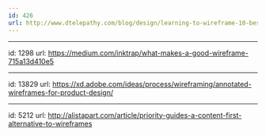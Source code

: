 ```yaml
---
id: 426
url: http://www.dtelepathy.com/blog/design/learning-to-wireframe-10-best-practices
---
```


---
id: 1298
url: https://medium.com/inktrap/what-makes-a-good-wireframe-715a13d410e5


---
id: 13829
url: https://xd.adobe.com/ideas/process/wireframing/annotated-wireframes-for-product-design/


---
id: 5212
url: http://alistapart.com/article/priority-guides-a-content-first-alternative-to-wireframes

